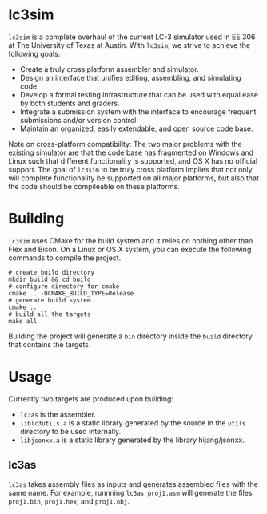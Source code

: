 # lc3sim
`lc3sim` is a complete overhaul of the current LC-3 simulator used in EE 306 at
The University of Texas at Austin.  With `lc3sim`, we strive to achieve the
following goals:
* Create a truly cross platform assembler and simulator.
* Design an interface that unifies editing, assembling, and simulating code.
* Develop a formal testing infrastructure that can be used with equal ease by
  both students and graders.
* Integrate a submission system with the interface to encourage frequent
  submissions and/or version control.
* Maintain an organized, easily extendable, and open source code base.

Note on cross-platform compatibility: The two major problems with the existing
simulator are that the code base has fragmented on Windows and Linux such that
different functionality is supported, and OS X has no official support. The goal
of `lc3sim` to be truly cross platform implies that not only will complete
functionality be supported on all major platforms, but also that the code should
be compileable on these platforms.

# Building
`lc3sim` uses CMake for the build system and it relies on nothing other than Flex
and Bison. On a Linux or OS X system, you can execute the following commands to
compile the project.

```
# create build directory
mkdir build && cd build
# configure directory for cmake
cmake .. -DCMAKE_BUILD_TYPE=Release
# generate build system
cmake ..
# build all the targets
make all
```

Building the project will generate a `bin` directory inside the `build`
directory that contains the targets.

# Usage
Currently two targets are produced upon building:
* `lc3as` is the assembler.
* `liblc3utils.a` is a static library generated by the source in the `utils` directory to be used internally.
* `libjsonxx.a` is a static library generated by the library hijang/jsonxx.

## lc3as
`lc3as` takes assembly files as inputs and generates assembled files with the
same name. For example, runnning `lc3as proj1.asm` will generate the files
`proj1.bin`, `proj1.hex`, and `proj1.obj`.
